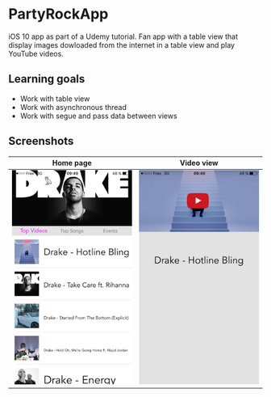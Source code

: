 # PartyRockApp
iOS 10 app as part of a Udemy tutorial.
Fan app with a table view that display images dowloaded from the internet in a table view and play YouTube videos.

## Learning goals
* Work with table view
* Work with asynchronous thread
* Work with segue and pass data between views

## Screenshots
Home page                            |            Video view
:-----------------------------------:|:--------------------------------------:
![](/Assets/Screenshots/home.PNG?raw=true)  |  ![](/Assets/Screenshots/video.PNG?raw=true)
